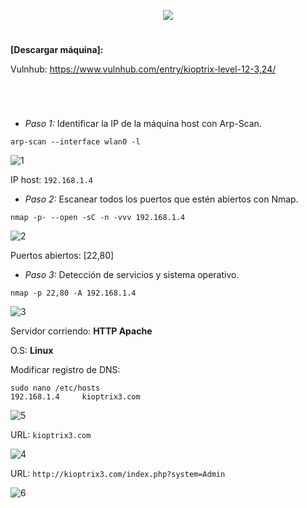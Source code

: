 <p align="center">
  <a href="https://github.com/DenverCoder1/readme-typing-svg"><img src="https://readme-typing-svg.herokuapp.com?size=50&color=F7F400&width=390&height=80&lines=KIOPTRIX_1.2"></a>
</p>

<h1 align="center"></h1>

**[Descargar máquina]:**

Vulnhub: https://www.vulnhub.com/entry/kioptrix-level-12-3,24/

<h1 align="center"></h1>

</br>

- *Paso 1:* Identificar la IP de la máquina host con Arp-Scan. 
```
arp-scan --interface wlan0 -l
```
![1](https://user-images.githubusercontent.com/75953873/177891939-07f2e077-4b7a-4f04-9e6f-80c2e43d1a13.png)

IP host: `192.168.1.4`

- *Paso 2:* Escanear todos los puertos que estén abiertos con Nmap. 
```
nmap -p- --open -sC -n -vvv 192.168.1.4
```
![2](https://user-images.githubusercontent.com/75953873/177892039-39832af6-5bbd-4ba1-9581-85abf27bffa0.png)

Puertos abiertos: [22,80]

- *Paso 3:* Detección de servicios y sistema operativo. 
```
nmap -p 22,80 -A 192.168.1.4
```
![3](https://user-images.githubusercontent.com/75953873/177892640-8cd728ec-bbdd-4f6c-a2ec-2d1a55a17fa4.png)

Servidor corriendo: **HTTP Apache**

O.S: **Linux**

Modificar registro de DNS:
```
sudo nano /etc/hosts
192.168.1.4     kioptrix3.com
```
![5](https://user-images.githubusercontent.com/75953873/177894609-f8736c6f-88f5-4589-8537-b830f3aea646.png)

URL: `kioptrix3.com`

![4](https://user-images.githubusercontent.com/75953873/177894662-86f2e2d9-11d0-4e68-9d8b-eea8d94020b3.png)

URL: `http://kioptrix3.com/index.php?system=Admin`

![6](https://user-images.githubusercontent.com/75953873/177895258-d7a8aaa0-ae76-48ff-a111-022a83d1ae0f.png)

